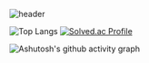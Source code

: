 ![header](https://capsule-render.vercel.app/api?type=waving&color=gradient&height=120&animation=fadeIn&section=footer&text=🚗🚘🚛&fontAlign=70)

![Top Langs](https://github-readme-stats.vercel.app/api/top-langs/?username=alsrbs&langs_count=8&layout=compact) <tr/> [![Solved.ac Profile](http://mazassumnida.wtf/api/v2/generate_badge?boj=rlaalsrbs)](https://solved.ac/rlaalsrbs/)

![Ashutosh's github activity graph](https://github-readme-activity-graph.vercel.app/graph?username=alsrbs&theme=github-compact&hide_title=true&hide_border=ture)


